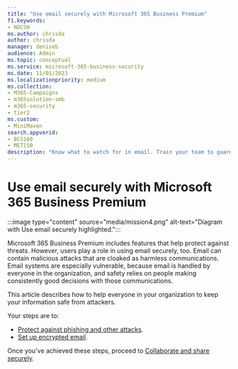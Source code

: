 ```yaml
---
title: "Use email securely with Microsoft 365 Business Premium"
f1.keywords:
- NOCSH
ms.author: chrisda
author: chrisda
manager: deniseb
audience: Admin
ms.topic: conceptual
ms.service: microsoft-365-business-security
ms.date: 11/01/2023
ms.localizationpriority: medium
ms.collection:
- M365-Campaigns
- m365solution-smb
- m365-security
- tier2
ms.custom:
- MiniMaven
search.appverid:
- BCS160
- MET150
description: "Know what to watch for in email. Train your team to guard against malware, phishing, and other malicious cyberattacks, using the cybersecurity tools included with Microsoft 365 Business Premium."
---
```


# Use email securely with Microsoft 365 Business Premium

:::image type="content" source="media/mission4.png" alt-text="Diagram with Use email securely highlighted.":::

Microsoft 365 Business Premium includes features that help protect against threats. However, users play a role in using email securely, too. Email can contain malicious attacks that are cloaked as harmless communications. Email systems are especially vulnerable, because email is handled by everyone in the organization, and safety relies on people making consistently good decisions with those communications.

This article describes how to help everyone in your organization to keep your information safe from attackers.

Your steps are to:

- [Protect against phishing and other attacks](m365bp-avoid-phishing-and-attacks.md).
- [Set up encrypted email](m365bp-use-labels-encryption.md).

Once you've achieved these steps, proceed to [Collaborate and share securely](m365bp-collaborate-share-securely.md).
